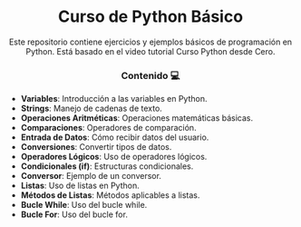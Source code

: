 <h1 align="center">Curso de Python Básico</h1>

<p align="center">
  Este repositorio contiene ejercicios y ejemplos básicos de programación en Python. Está basado en el video tutorial Curso Python desde Cero.
</p>

<h3 align="center">Contenido 💻</h3>

- **Variables**: Introducción a las variables en Python.
- **Strings**: Manejo de cadenas de texto.
- **Operaciones Aritméticas**: Operaciones matemáticas básicas.
- **Comparaciones**: Operadores de comparación.
- **Entrada de Datos**: Cómo recibir datos del usuario.
- **Conversiones**: Convertir tipos de datos.
- **Operadores Lógicos**: Uso de operadores lógicos.
- **Condicionales (if)**: Estructuras condicionales.
- **Conversor**: Ejemplo de un conversor.
- **Listas**: Uso de listas en Python.
- **Métodos de Listas**: Métodos aplicables a listas.
- **Bucle While**: Uso del bucle while.
- **Bucle For**: Uso del bucle for.
